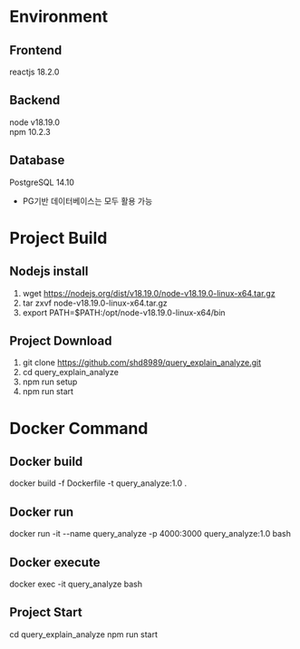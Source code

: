 # Environment
## Frontend
reactjs 18.2.0

## Backend
node v18.19.0<br>
npm 10.2.3

## Database
PostgreSQL 14.10
- PG기반 데이터베이스는 모두 활용 가능

# Project Build
## Nodejs install
1. wget https://nodejs.org/dist/v18.19.0/node-v18.19.0-linux-x64.tar.gz
2. tar zxvf node-v18.19.0-linux-x64.tar.gz
3. export PATH=$PATH:/opt/node-v18.19.0-linux-x64/bin

## Project Download
1. git clone https://github.com/shd8989/query_explain_analyze.git
2. cd query_explain_analyze
3. npm run setup
4. npm run start

# Docker Command
## Docker build
docker build -f Dockerfile -t query_analyze:1.0 .

## Docker run
docker run -it --name query_analyze -p 4000:3000 query_analyze:1.0 bash

## Docker execute
docker exec -it query_analyze bash

## Project Start
cd query_explain_analyze
npm run start
